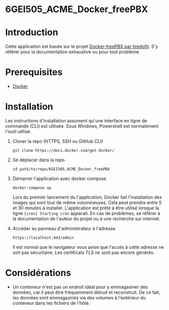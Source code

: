 # 6GEI505_ACME_Docker_freePBX

# Introduction
Cette application est basée sur le projet [Docker-freePBX par tiredofit](https://github.com/tiredofit/docker-freepbx). S'y référer pour la documentation exhaustive ou pour tout problème.

# Prerequisites

- [Docker](https://docs.docker.com/get-docker/)

# Installation
Les instructions d'installation assument qu'une interface en ligne de commande  (CLI) est utilisée. Sous Windows, Powershell est normalement l'outil utilisé.

1. Cloner la repo (HTTPS, SSH ou GitHub CLI)

    `git clone https://docs.docker.com/get-docker/`

1. Se déplacer dans la repo
    
    `cd path/to/repo/6GEI505_ACME_Docker_freePBX`

1. Démarrer l'application avec docker compose

    `docker-compose up`
    
    Lors du premier lancement du l'application, Docker fait l'installation des images qui sont tout de même volumineuses. Cela peut prendre entre 5 et 30 minutes à installer. L'application est prête à être utilisé lorsque la ligne `[cron] Starting cron` apparait. En cas de problèmes, se référer à la documentation de l'auteur du projet ou à une recherche sur internet.

1. Accéder au panneau d'administrateur à l'adresse

    `https://localhost:443/admin`
    
    Il est normal que le navigateur vous avise que l'accès à cette adresse ne soit pas sécuritaire. Les certificats TLS ne sont pas encore générés.
    
# Considérations
- Un conteneur n'est pas un endroit idéal pour y emmagasiner des données, car il peut être fréquemment détruit et reconstruit. De ce fait, les données sont emmagasinés via des volumes à l'extérieur du conteneur dans les fichiers de l'hôte.
